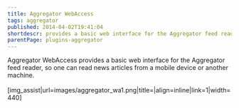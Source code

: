```yaml
---
title: Aggregator WebAccess
tags: aggregator
published: 2014-04-02T19:41:04
shortdescr: provides a basic web interface for the Aggregator feed reader, so one can read news articles from a mobile device or another machine
parentPage: plugins-aggregator
---
```


Aggregator WebAccess provides a basic web interface for the Aggregator
feed reader, so one can read news articles from a mobile device or
another machine.\
\
\[img\_assist|url=images/aggregator\_wa1.png|title=|align=inline|link=1|width=440\]